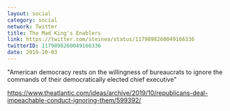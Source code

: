 ```yaml
---
layout: social
category: social
network: Twitter
title: The Mad King's Enablers
link: https://twitter.com/steinea/status/1179898260049166336
twitterID: 1179898260049166336
date: 2019-10-03
---
```


"American democracy rests on the willingness of bureaucrats to ignore the commands of their democratically elected chief executive"

<https://www.theatlantic.com/ideas/archive/2019/10/republicans-deal-impeachable-conduct-ignoring-them/599392/>
